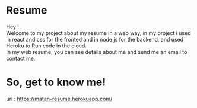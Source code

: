 # Resume
 
Hey !
<br/>
Welcome to my project about my resume in a web way, in my project i used in react and css for the fronted and in node js for the backend, and used Heroku to Run code in the cloud.<br/>
In my web resume, you can see details about me and send me an email to contact me.

# So, get to know me!

url : https://matan-resume.herokuapp.com/
